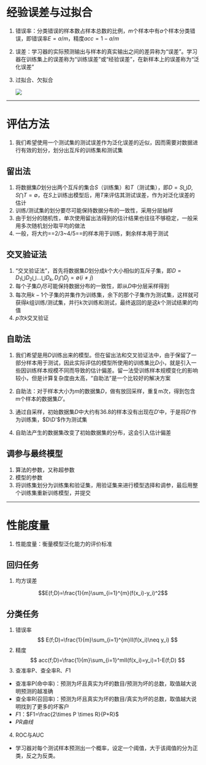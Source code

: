 # 经验误差与过拟合

1.  错误率：分类错误的样本数占样本总数的比例，$m$个样本中有$a$个样本分类错误，即错误率$E=a/m$，精度$acc=1-a/m$

2.  误差：学习器的实际预测输出与样本的真实输出之间的差异称为“误差”。学习器在训练集上的误差称为“训练误差”或“经验误差”，在新样本上的误差称为“泛化误差”

3.  过拟合、欠拟合

    ![](https://i.loli.net/2018/10/17/5bc7181172996.png)

---
# 评估方法

1.  我们希望使用一个测试集的测试误差作为泛化误差的近似，因而需要对数据进行有效的划分，划分出互斥的训练集和测试集

## 留出法

1.  将数据集$D$划分出两个互斥的集合$S$（训练集）和$T$（测试集），即$D=S\bigcup D, S\bigcap T=\emptyset$，在$S$上训练出模型后，用$T$来评估其测试误差，作为对泛化误差的估计
2.  训练/测试集的划分要尽可能保持数据分布的一致性，采用分层抽样
3.  由于划分的随机性，单次使用留出法得到的估计结果也往往不够稳定，一般采用多次随机划分取平均的做法
4.  一般，将大约==2/3~4/5==的样本用于训练，剩余样本用于测试

## 交叉验证法

1.  “交叉验证法”，首先将数据集$D$划分成$k$个大小相似的互斥子集，即$D=D_1\bigcup D_2\bigcup ...\bigcup D_k, D_i\bigcap D_j=\emptyset(i\neq j)$
2.  每个子集$D_i$尽可能保持数据分布的一致性，即从$D$中分层采样得到
3.  每次用$k-1$个子集的并集作为训练集，余下的那个子集作为测试集，这样就可获得$k$组训练/测试集，并行$k$次训练和测试，最终返回的是这$k$个测试结果的均值
4.  $p$次$k$交叉验证

## 自助法

1.  我们希望是用$D$训练出来的模型。但在留出法和交叉验证法中，由于保留了一部分样本用于测试，因此实际评估的模型所使用的训练集比$D$小，就是引入一些因训练样本规模不同而导致的估计偏差。留一法受训练样本规模变化的影响较小，但是计算复杂度由太高，“自助法”是一个比较好的解决方案

2.  自助法：对于样本大小为$m$的数据集$D$，做有放回采样，重复m次，得到包含m个样本的数据集$D'$。

3.  通过自采样，初始数据集$D$中大约有$36.8%$的样本没有出现在$D'$中，于是将$D'$作为训练集，$D\D'$作为测试集

4.  自助法产生的数据集改变了初始数据集的分布，这会引入估计偏差

## 调参与最终模型
1. 算法的参数，又称超参数
2. 模型的参数
3. 将训练集划分为训练集和验证集，用验证集来进行模型选择和调参，最后用整个训练集重新训练模型，并提交

---

# 性能度量

1.  性能度量：衡量模型泛化能力的评价标准

## 回归任务

1.  均方误差

$$E(f;D)=\frac{1}{m}\sum_{i=1}^{m}(f(x_i)-y_i)^2$$

## 分类任务

1.  错误率
$$
E(f;D)=\frac{1}{m}\sum_{i=1}^{m}Ⅱ(f(x_i)\neq y_i)
$$
2.  精度
$$
acc(f;D)=\frac{1}{m}\sum_{i=1}^mⅡ(f(x_i)=y_i)=1-E(f;D)
$$
3. 查准率P、查全率R、$F1$

-   查准率P(命中率)：预测为坏且真实为坏的数目/预测为坏的总数，取值越大说明预测的越准确
-   查全率R(召回率)：预测为坏且真实为坏的数目/真实为坏的总数，取值越大说明找到了更多的坏客户
-   $F1$：$F1=\frac{2\times P \times R}{P+R}$
-   $PR曲线$

4.  ROC与AUC

-   学习器对每个测试样本预测出一个概率，设定一个阈值，大于该阈值的分为正类，反之为反类。